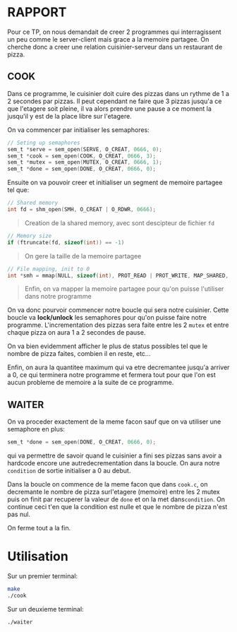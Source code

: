 # RAPPORT

Pour ce TP, on nous demandait de creer 2 programmes qui interragissent un peu comme le server-client mais grace a la memoire partagee. On cherche donc a creer une relation cuisinier-serveur dans un restaurant de pizza.

## COOK

Dans ce programme, le cuisinier doit cuire des pizzas dans un rythme de 1 a 2 secondes par pizzas. Il peut cependant ne faire que 3 pizzas jusqu'a ce que l'etagere soit pleine, il va alors prendre une pause a ce moment la jusqu'il y est de la place libre sur l'etagere.

On va commencer par initialiser les semaphores:

```c
// Seting up semaphores
sem_t *serve = sem_open(SERVE, O_CREAT, 0666, 0);
sem_t *cook = sem_open(COOK, O_CREAT, 0666, 3); 
sem_t *mutex = sem_open(MUTEX, O_CREAT, 0666, 1); 
sem_t *done = sem_open(DONE, O_CREAT, 0666, 0);
```

Ensuite on va pouvoir creer et initialiser un segment de memoire partagee tel que:

```c
// Shared memory
int fd = shm_open(SMH, O_CREAT | O_RDWR, 0666);
```
> Creation de la shared memory, avec sont descipteur de fichier `fd`

```c 
// Memory size
if (ftruncate(fd, sizeof(int)) == -1)
```
> On gere la taille de la memoire partagee

```c
// File mapping, init to 0
int *smh = mmap(NULL, sizeof(int), PROT_READ | PROT_WRITE, MAP_SHARED, fd, 0);
```
> Enfin, on va mapper la memoire partagee pour qu'on puisse l'utiliser dans notre programme


On va donc pourvoir commencer notre boucle qui sera notre cuisinier. Cette boucle va **lock/unlock**
les semaphores pour qu'on puisse faire notre programme.
L'incrementation des pizzas sera faite entre les 2 `mutex` et entre chaque pizza on aura 1 a 2 secondes de pause.

On va bien evidemment afficher le plus de status possibles tel que le nombre de pizza faites, combien il en reste, etc...

Enfin, on aura la quantitee maximum qui va etre decremantee jusqu'a arriver a 0, ce qui terminera notre programme et fermera tout pour que l'on est aucun probleme de memoire a la suite de ce programme.

## WAITER

On va proceder exactement de la meme facon sauf que on va utiliser une semaphore en plus:

```c
sem_t *done = sem_open(DONE, O_CREAT, 0666, 0);
```
qui va permettre de savoir quand le cuisinier a fini ses pizzas sans avoir a hardcode encore une autredecrementation dans la boucle. On aura notre `condition` de sortie initialiser a 0 au debut.

Dans la boucle on commence de la meme facon que dans `cook.c`, on decremante le nombre de pizza surl'etagere (memoire) entre les 2 mutex puis on finit par recuperer la valeur de `done` et on la met dans`condition`. On continue ceci t'en que la condition est nulle et que le nombre de pizza n'est pas nul.
 
On ferme tout a la fin.

# Utilisation

Sur un premier terminal:

```bash 
make
./cook
```

Sur un deuxieme terminal:

```bash
./waiter
```
